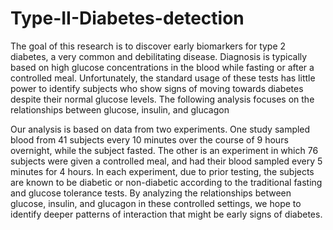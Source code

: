 # Type-II-Diabetes-detection
The goal of this research is to discover early biomarkers for type 2 diabetes, a very common and
debilitating disease. Diagnosis is typically based on high glucose concentrations in the blood while
fasting or after a controlled meal. Unfortunately, the standard usage of these tests has little power to
identify subjects who show signs of moving towards diabetes despite their normal glucose levels.
The following analysis focuses on the relationships between glucose, insulin, and glucagon

Our analysis is based on data from two experiments. One study sampled blood from 41 subjects
every 10 minutes over the course of 9 hours overnight, while the subject fasted. The other is an
experiment in which 76 subjects were given a controlled meal, and had their blood sampled every 5
minutes for 4 hours. In each experiment, due to prior testing, the subjects are known to be diabetic or
non-diabetic according to the traditional fasting and glucose tolerance tests. By analyzing the
relationships between glucose, insulin, and glucagon in these controlled settings, we hope to identify
deeper patterns of interaction that might be early signs of diabetes.
